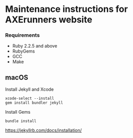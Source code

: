 # Maintenance instructions for AXErunners website

### Requirements
* Ruby 2.2.5 and above
* RubyGems
* GCC
* Make

## macOS
Install Jekyll and Xcode
```
xcode-select --install
gem install bundler jekyll
```
Install Gems
```
bundle install
```

https://jekyllrb.com/docs/installation/
